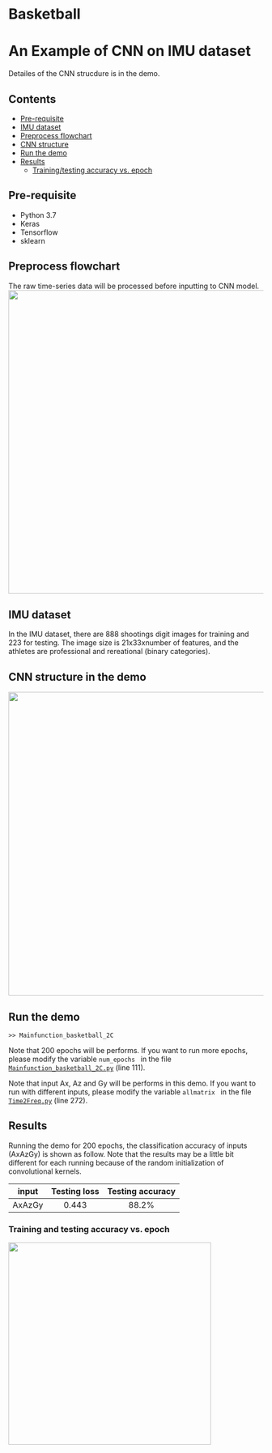 # Basketball

# An Example of CNN on IMU dataset

Detailes of the CNN strucdure is in the demo.


## Contents
* [Pre-requisite](#Requirements)
* [IMU dataset](#IMUdataset)
* [Preprocess flowchart](#Preprocess)
* [CNN structure](#CNNstructure)
* [Run the demo](#Run)
* [Results](#Results)
  * [Training/testing accuracy vs. epoch](#accuracy)
<!--   * [Training error vs. epoch](#Error) -->


<a name="Requirements">

## Pre-requisite
* Python 3.7
* Keras
* Tensorflow
* sklearn

<a name="Preprocess">

## Preprocess flowchart
The raw time-series data will be processed before inputting to CNN model.
<img src="fig/flowchart.jpg" width="600">


<a name="IMUdataset">

## IMU dataset
In the IMU dataset, there are 888 shootings digit images for training and 223 for testing. The image size is 21x33xnumber of features, and the athletes are professional and rereational (binary categories). 


<a name="CNNstructure">

## CNN structure in the demo

<img src="Basketballmain/fig/CNNmodel.jpg" width="600">

<a name="Run">

## Run the demo

```
>> Mainfunction_basketball_2C
```

Note that 200 epochs will be performs. If you want to run more epochs, please modify the variable `num_epochs ` in the file [`Mainfunction_basketball_2C.py`](https://https://github.com/XiaoyuGuo-Kath/Basketball/edit/main/Mainfunction_basketball_2C.py) (line 111).

Note that input Ax, Az and Gy will be performs in this demo. If you want to run with different inputs, please modify the variable `allmatrix ` in the file [`Time2Freq.py`](https://https://github.com/XiaoyuGuo-Kath/Basketball/edit/main/Time2Freq.py) (line 272).

<a name="Results">

## Results
Running the demo for 200 epochs, the classification accuracy of inputs (AxAzGy) is shown as follow. Note that the results may be a little bit different for each running because of the random initialization of convolutional kernels.

| input | Testing loss | Testing accuracy |
| :---: | :---: | :---: |
| AxAzGy | 0.443 | 88.2% |



<a name="accuracy">

### Training and testing accuracy vs. epoch

<img src="fig/accuracy.jpg" width="400">

<!-- <a name="Error">

### Training and testing error in binary_crossentropy 
The loss function used in this demo is 
<img src="fig/loss_fun.png" width="200">

<img src="fig/loss_axazgy.jpeg" width="400"> -->





